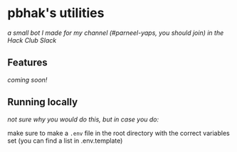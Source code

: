 # pbhak's utilities
_a small bot I made for my channel (#parneel-yaps, you should join) in the Hack Club Slack_

## Features
_coming soon!_

## Running locally
_not sure why you would do this, but in case you do:_

make sure to make a `.env` file in the root directory with the correct variables set (you can find a list in .env.template)
